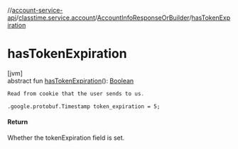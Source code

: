 //[account-service-api](../../../index.md)/[classtime.service.account](../index.md)/[AccountInfoResponseOrBuilder](index.md)/[hasTokenExpiration](has-token-expiration.md)

# hasTokenExpiration

[jvm]\
abstract fun [hasTokenExpiration](has-token-expiration.md)(): [Boolean](https://kotlinlang.org/api/latest/jvm/stdlib/kotlin/-boolean/index.html)

```kotlin
Read from cookie that the user sends to us.

```
`.google.protobuf.Timestamp token_expiration = 5;`

#### Return

Whether the tokenExpiration field is set.
